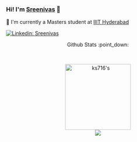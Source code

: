 ###  Hi! I'm [Sreenivas](https://github.com/ks716) 👋 

:bust_in_silhouette: I'm currently a Masters student at [IIIT Hyderabad](https://www.iiit.ac.in) 


[![Linkedin: Sreenivas](https://img.shields.io/badge/Linkedin-Sreenivas-blue?style=flat-square&logo=Linkedin&logoColor=white&link=https://www.linkedin.com/in/kanaparthy-sreenivas-544944111/)](https://www.linkedin.com/in/kanaparthy-sreenivas-544944111/)

<p align="center">
Github Stats :point_down:
</p>
<br>
<p align="center">
<a href="https://github.com/ks716">
  <img align="center" height="180em" src="https://github-readme-stats.vercel.app/api?username=ks716&show_icons=true&theme=gotham&include_all_commits=true&count_private=true" alt=ks716's stats />
  <br>
  <img align="center" src="https://github-readme-stats.vercel.app/api/top-langs/?username=ks716&theme=gotham&count_private=true"/>
</a>
</p>
<!-- 
### Wakatime Week Stats :alarm_clock:
<br>
<p align="center">
  <a href="https://github.com/ks716">
    <img height="180em" src="https://github-readme-stats.vercel.app/api/wakatime?username=ks716&theme=gotham"/>
</a>
</p>
 -->
